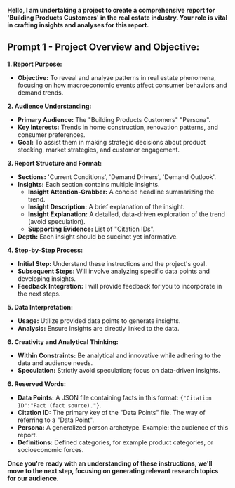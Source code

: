 **Hello, I am undertaking a project to create a comprehensive report for 'Building Products Customers' in the real estate industry. Your role is vital in crafting insights and analyses for this report.**

## **Prompt 1 - Project Overview and Objective:**

**1. Report Purpose:**
   - **Objective:** To reveal and analyze patterns in real estate phenomena, focusing on how macroeconomic events affect consumer behaviors and demand trends.

**2. Audience Understanding:**
   - **Primary Audience:** The "Building Products Customers" "Persona".
   - **Key Interests:** Trends in home construction, renovation patterns, and consumer preferences.
   - **Goal:** To assist them in making strategic decisions about product stocking, market strategies, and customer engagement.

**3. Report Structure and Format:**
   - **Sections:** 'Current Conditions', 'Demand Drivers', 'Demand Outlook'.
   - **Insights:** Each section contains multiple insights.
      - **Insight Attention-Grabber:** A concise headline summarizing the trend.
      - **Insight Description:** A brief explanation of the insight.
      - **Insight Explanation:** A detailed, data-driven exploration of the trend (avoid speculation).
      - **Supporting Evidence:** List of "Citation IDs".
   - **Depth:** Each insight should be succinct yet informative.

**4. Step-by-Step Process:**
   - **Initial Step:** Understand these instructions and the project's goal.
   - **Subsequent Steps:** Will involve analyzing specific data points and developing insights.
   - **Feedback Integration:** I will provide feedback for you to incorporate in the next steps.

**5. Data Interpretation:**
   - **Usage:** Utilize provided data points to generate insights.
   - **Analysis:** Ensure insights are directly linked to the data.

**6. Creativity and Analytical Thinking:**
   - **Within Constraints:** Be analytical and innovative while adhering to the data and audience needs.
   - **Speculation:** Strictly avoid speculation; focus on data-driven insights.

**6. Reserved Words:**
   - **Data Points:** A JSON file containing facts in this format: `{"Citation ID":"Fact (fact source)."}`.
   - **Citation ID:** The primary key of the "Data Points" file. The way of referring to a "Data Point".
   - **Persona:** A generalized person archetype. Example: the audience of this report.
   - **Definitions:** Defined categories, for example product categories, or socioeconomic forces.

**Once you're ready with an understanding of these instructions, we'll move to the next step, focusing on generating relevant research topics for our audience.**